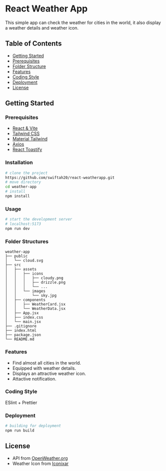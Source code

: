 # React Weather App

This simple app can check the weather for cities in the world, it also display a weather details and weather icon.

## Table of Contents

- [Getting Started](#getting-started)
- [Prerequisites](#prerequisites)
- [Folder Structure](#folder-structure)
- [Features](#features)
- [Coding Style](#coding-style)
- [Deployment](#deployment)
- [License](#license)

## Getting Started

### Prerequisites
- [React & Vite](https://vitejs.dev/guide/)
- [Tailwind CSS](https://tailwindcss.com/)
- [Material Tailwind](https://www.material-tailwind.com/)
- [Axios](https://axios-http.com/)
- [React Toastify](https://www.npmjs.com/package/react-toastify)

### Installation
```bash
# clone the project
https://github.com/swiftah20/react-weatherapp.git
# move directory
cd weather-app
# install
npm install
```

### Usage
```bash
# start the development server
# localhost:5173
npm run dev
```


### Folder Structures
```
weather-app        
├── public
│   └── cloud.svg
├── src
│   ├── assets
│   │   ├── icons
│   │   │   ├── cloudy.png
│   │   │   ├── drizzle.png
│   │   │   └── ...
│   │   └── images
│   │       └── sky.jpg
│   ├── components
│   │   ├── WeatherCard.jsx
│   │   └── WeatherData.jsx
│   ├── App.jsx
│   ├── index.css
│   └── main.jsx
├── .gitignore
├── index.html
├── package.json
└── README.md
```

### Features

- Find almost all cities in the world.
- Equipped with weather details.
- Displays an attractive weather icon.
- Attactive notification.

### Coding Style
ESlint + Prettier

### Deployment
```bash
# building for deployment
npm run build
```

## License
- API from [OpenWeather.org](https://openweathermap.org/)
- Weather Icon from [Iconixar](https://www.flaticon.com/authors/iconixar)
